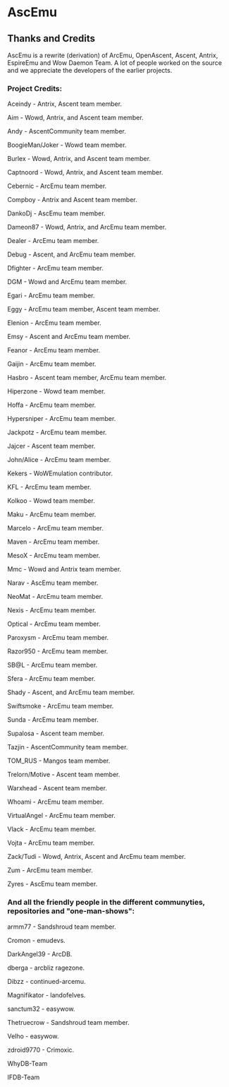 # AscEmu
## Thanks and Credits

AscEmu is a rewrite (derivation) of ArcEmu, OpenAscent, Ascent, Antrix, EspireEmu and 
Wow Daemon Team. A lot of people worked on the source and we appreciate the developers of the earlier projects.

### Project Credits:
Aceindy - Antrix, Ascent team member.

Aim - Wowd, Antrix, and Ascent team member.

Andy - AscentCommunity team member.

BoogieMan/Joker - Wowd team member.

Burlex - Wowd, Antrix, and Ascent team member.

Captnoord - Wowd, Antrix, and Ascent team member.

Cebernic - ArcEmu team member.

Compboy - Antrix and Ascent team member.

DankoDj - AscEmu team member.

Dameon87 - Wowd, Antrix, and ArcEmu team member.

Dealer - ArcEmu team member.

Debug - Ascent, and ArcEmu team member.

Dfighter - ArcEmu team member.

DGM - Wowd and ArcEmu team member.

Egari - ArcEmu team member.

Eggy - ArcEmu team member, Ascent team member.

Elenion - ArcEmu team member.

Emsy - Ascent and ArcEmu team member.

Feanor - ArcEmu team member.

Gaijin - ArcEmu team member.

Hasbro - Ascent team member, ArcEmu team member.

Hiperzone - Wowd team member.

Hoffa - ArcEmu team member.

Hypersniper - ArcEmu team member.

Jackpotz - ArcEmu team member.

Jajcer - Ascent team member.

John/Alice - ArcEmu team member.

Kekers - WoWEmulation contributor.

KFL - ArcEmu team member.

Kolkoo - Wowd team member.

Maku - ArcEmu team member.

Marcelo - ArcEmu team member.

Maven - ArcEmu team member.

MesoX - ArcEmu team member.

Mmc - Wowd and Antrix team member.

Narav - AscEmu team member.

NeoMat - ArcEmu team member.

Nexis - ArcEmu team member.

Optical - ArcEmu team member.

Paroxysm - ArcEmu team member.

Razor950 - ArcEmu team member.

SB@L - ArcEmu team member.

Sfera - ArcEmu team member.

Shady - Ascent, and ArcEmu team member.

Swiftsmoke - ArcEmu team member.

Sunda - ArcEmu team member.

Supalosa - Ascent team member.

Tazjin - AscentCommunity team member.

TOM_RUS - Mangos team member.

Trelorn/Motive - Ascent team member.

Warxhead - Ascent team member.

Whoami - ArcEmu team member.

VirtualAngel - ArcEmu team member.

Vlack - ArcEmu team member.

Vojta - ArcEmu team member.

Zack/Tudi - Wowd, Antrix, Ascent and ArcEmu team member.

Zum - ArcEmu team member.

Zyres - AscEmu team member.


### And all the friendly people in the different communyties, repositories and "one-man-shows":
armm77 - Sandshroud team member.

Cromon - emudevs.

DarkAngel39 - ArcDB.

dberga - arcbliz ragezone.

Dibzz - continued-arcemu.

Magnifikator - landofelves.

sanctum32 - easywow.

Thetruecrow - Sandshroud team member.

Velho - easywow.

zdroid9770 - Crimoxic.

WhyDB-Team

IFDB-Team


